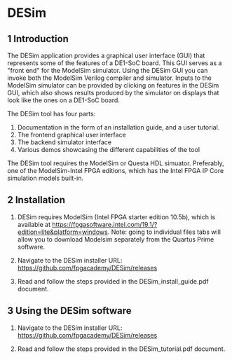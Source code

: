 # DESim

## 1 Introduction
The DESim application provides a graphical user interface (GUI) that represents some of the features of a DE1-SoC board. This GUI serves as a "front end" for the ModelSim simulator. Using the DESim GUI you can invoke both the ModelSim Verilog compiler and simulator. Inputs to the ModelSim simulator can be provided by clicking on features in the DESim GUI, which also shows results produced by the simulator on displays that look like the ones on a DE1-SoC board.

The DESim tool has four parts:
1) Documentation in the form of an installation guide, and a user tutorial. 
2) The frontend graphical user interface
3) The backend simulator interface
4) Various demos showcasing the different capabilities of the tool

The DESim tool requires the ModelSim or Questa HDL simuator. Preferably, one of the ModelSim-Intel FPGA editions, which has the Intel FPGA IP Core simulation models built-in.

## 2 Installation
1. DESim requires ModelSim (Intel FPGA starter edition 10.5b), which is available at https://fpgasoftware.intel.com/19.1/?edition=lite&platform=windows. Note: going to individual files tabs will allow you to download Modelsim separately from the Quartus Prime software.

2. Navigate to the DESim installer URL: https://github.com/fpgacademy/DESim/releases 

3. Read and follow the steps provided in the DESim_install_guide.pdf document.   

## 3 Using the DESim software
1. Navigate to the DESim installer URL: https://github.com/fpgacademy/DESim/releases 

2. Read and follow the steps provided in the DESim_tutorial.pdf document.   
